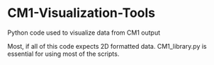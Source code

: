 # CM1-Visualization-Tools
Python code used to visualize data from CM1 output

Most, if all of this code expects 2D formatted data.
CM1_library.py is essential for using most of the scripts.

